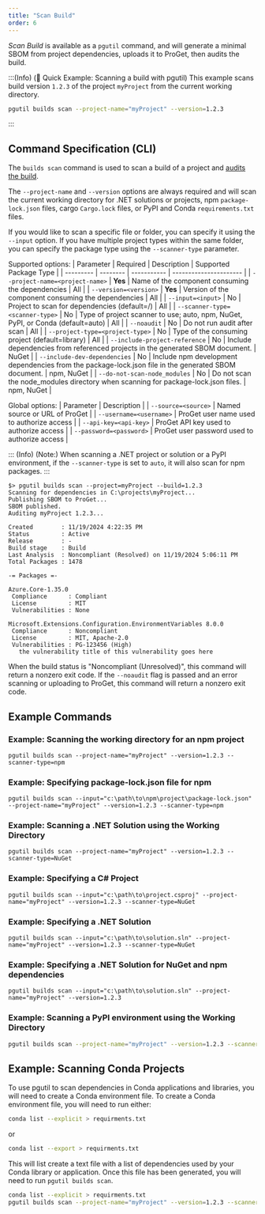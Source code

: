```yaml
---
title: "Scan Build"
order: 6
---
```


*Scan Build* is available as a `pgutil` command, and will generate a minimal SBOM from project dependencies, uploads it to ProGet, then audits the build.

:::(Info) (🚀 Quick Example: Scanning a build with pgutil)
This example scans build version `1.2.3` of the project `myProject` from the current working directory.

```bash
pgutil builds scan --project-name="myProject" --version=1.2.3
```
:::

## Command Specification (CLI)
The `builds scan` command is used to scan a build of a project and [audits the build](/docs/proget/reference-api/proget-api-sca/builds/proget-api-sca-builds-analyze).

The `--project-name` and `--version` options are always required and will scan the current working directory for .NET solutions or projects, npm `package-lock.json` files, cargo `Cargo.lock` files, or PyPI and Conda `requirements.txt` files.

If you would like to scan a specific file or folder, you can specify it using the `--input` option.  If you have multiple project types within the same folder, you can specify the package type using the `--scanner-type` parameter.  

Supported options:
| Parameter | Required | Description | Supported Package Type |
| --------- | -------- | ----------- | ---------------------- |
| `--project-name=<project-name>` | **Yes** | Name of the component consuming the dependencies | All |
| `--version=<version>` | **Yes** | Version of the component consuming the dependencies | All |
| `--input=<input>` | No | Project to scan for dependencies (default=/) | All |
| `--scanner-type=<scanner-type>` | No | Type of project scanner to use; auto, npm, NuGet, PyPI, or Conda (default=auto) | All |
| `--noaudit` | No | Do not run audit after scan | All |
| `--project-type=<project-type>` | No | Type of the consuming project (default=library) | All |
| `--include-project-reference` | No | Include dependencies from referenced projects in the generated SBOM document. | NuGet |
| `--include-dev-dependencies` | No | Include npm development dependencies from the package-lock.json file in the generated SBOM document. | npm, NuGet |
| `--do-not-scan-node_modules` | No | Do not scan the node_modules directory when scanning for package-lock.json files. | npm, NuGet |

Global options:
| Parameter | Description |
| `--source=<source>` | Named source or URL of ProGet |
| `--username=<username>` | ProGet user name used to authorize access |
| `--api-key=<api-key>` | ProGet API key used to authorize access |
| `--password=<password>` | ProGet user password used to authorize access |

::: (Info) (Note:)
When scanning a .NET project or solution or a PyPI environment, if the `--scanner-type` is set to `auto`, it will also scan for npm packages.
:::

```plaintext
$> pgutil builds scan --project=myProject --build=1.2.3
Scanning for dependencies in C:\projects\myProject...
Publishing SBOM to ProGet...
SBOM published.
Auditing myProject 1.2.3...

Created        : 11/19/2024 4:22:35 PM
Status         : Active
Release        : -
Build stage    : Build
Last Analysis  : Noncompliant (Resolved) on 11/19/2024 5:06:11 PM
Total Packages : 1478

-= Packages =-

Azure.Core-1.35.0
 Compliance      : Compliant
 License         : MIT
 Vulnerabilities : None

Microsoft.Extensions.Configuration.EnvironmentVariables 8.0.0 
 Compliance      : Noncompliant
 License         : MIT, Apache-2.0
 Vulnerabilities : PG-123456 (High)
   the vulnerability title of this vulnerability goes here
```

When the build status is "Noncompliant (Unresolved)", this command will return a nonzero exit code.  If the `--noaudit` flag is passed and an error scanning or uploading to ProGet, this command will return a nonzero exit code.

## Example Commands

### Example: Scanning the working directory for an npm project
```
pgutil builds scan --project-name="myProject" --version=1.2.3 --scanner-type=npm
```

### Example: Specifying package-lock.json file for npm
```
pgutil builds scan --input="c:\path\to\npm\project\package-lock.json" --project-name="myProject" --version=1.2.3 --scanner-type=npm
```

### Example: Scanning a .NET Solution using the Working Directory
```
pgutil builds scan --project-name="myProject" --version=1.2.3 --scanner-type=NuGet
```

### Example: Specifying a C# Project
```
pgutil builds scan --input="c:\path\to\project.csproj" --project-name="myProject" --version=1.2.3 --scanner-type=NuGet
```

### Example: Specifying a .NET Solution
```
pgutil builds scan --input="c:\path\to\solution.sln" --project-name="myProject" --version=1.2.3 --scanner-type=NuGet
```

### Example: Specifying a .NET Solution for NuGet and npm dependencies
```
pgutil builds scan --input="c:\path\to\solution.sln" --project-name="myProject" --version=1.2.3
```

### Example: Scanning a PyPI environment using the Working Directory
```bash
pgutil builds scan --project-name="myProject" --version=1.2.3 --scanner-type=PyPI
```

## Example: Scanning Conda Projects
To use pgutil to scan dependencies in Conda applications and libraries, you will need to create a Conda environment file.  To create a Conda environment file, you will need to run either:

```bash
conda list --explicit > requirments.txt
```

or

```bash
conda list --export > requirments.txt
```

This will list create a text file with a list of dependencies used by your Conda library or application.  Once this file has been generated, you will need to run `pgutil builds scan`.

```bash
conda list --explicit > requirments.txt
pgutil builds scan --project-name="myProject" --version=1.2.3 --scanner-type=Conda
```